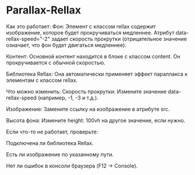 # Parallax-Rellax

Как это работает:
Фон: Элемент с классом rellax содержит изображение, которое будет прокручиваться медленнее. Атрибут data-rellax-speed="-2" задает скорость прокрутки (отрицательное значение означает, что фон будет двигаться медленнее).

Контент: Основной контент находится в блоке с классом content. Он прокручивается с обычной скоростью.

Библиотека Rellax: Она автоматически применяет эффект параллакса к элементам с классом rellax.

Что можно изменить:
Скорость прокрутки: Измените значение data-rellax-speed (например, -1, -3 и т.д.).

Изображение: Замените ссылку на изображение в атрибуте src.

Высота фона: Измените height: 100vh на другое значение, если нужно.

Если что-то не работает, проверьте:

Подключена ли библиотека Rellax.

Есть ли изображение по указанному пути.

Нет ли ошибок в консоли браузера (F12 → Console).
